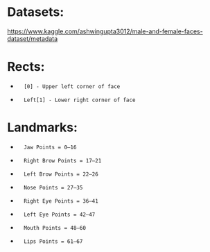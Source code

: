# Datasets: 
https://www.kaggle.com/ashwingupta3012/male-and-female-faces-dataset/metadata
# Rects:  
-       [0] - Upper left corner of face
-       Left[1] - Lower right corner of face
# Landmarks:  
-       Jaw Points = 0–16
-       Right Brow Points = 17–21
-       Left Brow Points = 22–26
-       Nose Points = 27–35
-       Right Eye Points = 36–41
-       Left Eye Points = 42–47
-       Mouth Points = 48–60
-       Lips Points = 61–67